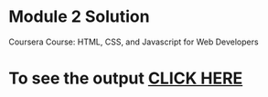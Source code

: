 # Module 2 Solution

Coursera Course: HTML, CSS, and Javascript for Web Developers

# To see the output [CLICK HERE](https://saraheita.github.io/Coursera-HTML-CSS-and-Javascript-for-Web-Developers/Assignments/module2/index.html)
